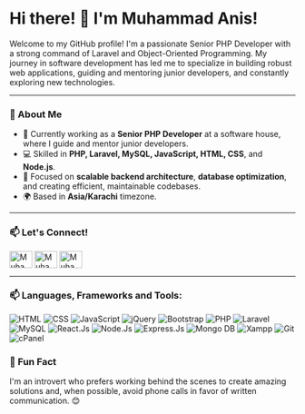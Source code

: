 # Hi there! 👋 I'm Muhammad Anis!

Welcome to my GitHub profile! I'm a passionate Senior PHP Developer with a strong command of Laravel and Object-Oriented Programming. My journey in software development has led me to specialize in building robust web applications, guiding and mentoring junior developers, and constantly exploring new technologies.

---

### 🚀 About Me
- 💼 Currently working as a **Senior PHP Developer** at a software house, where I guide and mentor junior developers.
- 💻 Skilled in **PHP, Laravel, MySQL, JavaScript, HTML, CSS**, and **Node.js**.
- 🎯 Focused on **scalable backend architecture**, **database optimization**, and creating efficient, maintainable codebases.
- 🌍 Based in **Asia/Karachi** timezone.

---


### 📫 Let's Connect!
<p align="left">
<a href="https://www.linkedin.com/in/muhammad-anis-858339177?utm_source=share&utm_campaign=share_via&utm_content=profile&utm_medium=android_app"><img align="center" src="https://raw.githubusercontent.com/rahuldkjain/github-profile-readme-generator/master/src/images/icons/Social/linked-in-alt.svg" alt="Muhammad Anis" height="30" width="40"></a>
<a href="https://www.facebook.com/profile.php?id=100050544793923&mibextid=ZbWKwL"><img align="center" src="https://raw.githubusercontent.com/rahuldkjain/github-profile-readme-generator/master/src/images/icons/Social/facebook.svg" alt="Muhammad Anis" height="30" width="40"></a>
<a href="https://www.instagram.com/m_anis.pro/profilecard/?igsh=czB5N2V5MGlzdTZl"><img align="center" src="https://raw.githubusercontent.com/rahuldkjain/github-profile-readme-generator/master/src/images/icons/Social/instagram.svg" alt="Muhammad Anis" height="30" width="40"></a>
</p>

---

### 📫 Languages, Frameworks and Tools:
![HTML](https://img.shields.io/badge/-HTML5-%232c3e50?style=for-the-badge&logo=HTML5)
![CSS](https://img.shields.io/badge/-CSS3-%232c3e50?style=for-the-badge&logo=css3)
![JavaScript](https://img.shields.io/badge/-JavaScript-%232c3e50?style=for-the-badge&logo=javascript)
![jQuery](https://img.shields.io/badge/-jQuery-%232c3e50?style=for-the-badge&logo=jQuery)
![Bootstrap](https://img.shields.io/badge/-Bootstrap-%232c3e50?style=for-the-badge&logo=Bootstrap)
![PHP](https://img.shields.io/badge/-PHP-%232c3e50?style=for-the-badge&logo=PHP)
![Laravel](https://img.shields.io/badge/-Laravel-%232c3e50?style=for-the-badge&logo=Laravel)
![MySQL](https://img.shields.io/badge/-MySQL-%232c3e50?style=for-the-badge&logo=MySQL)
![React.Js](https://img.shields.io/badge/-React.js-%232c3e50?style=for-the-badge&logo=react)
![Node.Js](https://img.shields.io/badge/-Node.js-%232c3e50?style=for-the-badge&logo=nodedotjs)
![Express.Js](https://img.shields.io/badge/-Express.Js-%232c3e50?style=for-the-badge&logo=express)
![Mongo DB](https://img.shields.io/badge/-Mongo%20DB-%232c3e50?style=for-the-badge&logo=MongoDB)
![Xampp](https://img.shields.io/badge/-xampp-%232c3e50?style=for-the-badge&logo=xampp)
![Git](https://img.shields.io/badge/-git-%232c3e50?style=for-the-badge&logo=git)
![cPanel](https://img.shields.io/badge/-cPanel-%232c3e50?style=for-the-badge&logo=cPanel)


### 🌟 Fun Fact
I'm an introvert who prefers working behind the scenes to create amazing solutions and, when possible, avoid phone calls in favor of written communication. 😊
